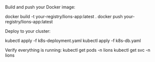 Build and push your Docker image:
 
docker build -t your-registry/lions-app:latest .
docker push your-registry/lions-app:latest


Deploy to your cluster:

kubectl apply -f k8s-deployment.yaml
kubectl apply -f k8s-db.yaml


Verify everything is running:
kubectl get pods -n lions
kubectl get svc -n lions
